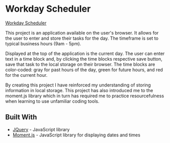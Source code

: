 # Workday Scheduler

[Workday Scheduler](https://alxndryn.github.io/Work-Day-Scheduler/)

This project is an application available on the user's browser. It allows for the user to enter and store their tasks for the day. The timeframe is set to typical business hours (9am - 5pm).

Displayed at the top of the application is the current day. The user can enter text in a time block and, by clicking the time blocks respective save button, save that task to the local storage on their browser. The time blocks are color-coded: gray for past hours of the day, green for future hours, and red for the current hour.

By creating this project I have reinforced my understanding of storing information in local storage. This project has also introduced me to the moment.js library which in turn has required me to practice resourcefulness when learning to use unfamiliar coding tools.

## Built With
- [JQuery](https://jquery.com/) - JavaScript library
- [Moment.js](https://momentjs.com/) - JavaScript library for displaying dates and times

